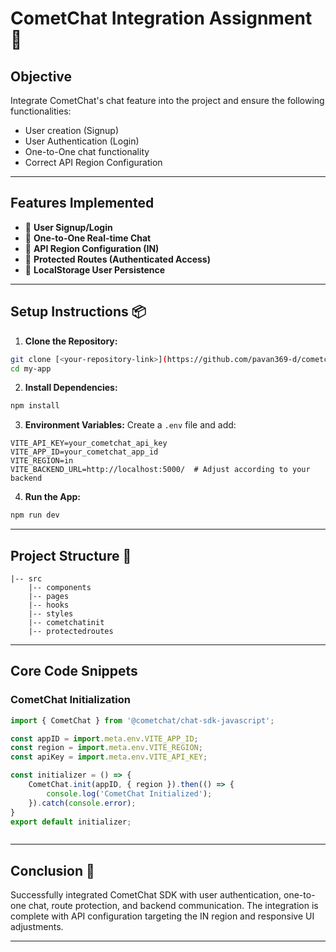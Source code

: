 # CometChat Integration Assignment 🚀

## Objective
Integrate CometChat's chat feature into the project and ensure the following functionalities:

- User creation (Signup)
- User Authentication (Login)
- One-to-One chat functionality
- Correct API Region Configuration

---

## Features Implemented

- 🔺 **User Signup/Login**
- 🔺 **One-to-One Real-time Chat**
- 🔺 **API Region Configuration (IN)**
- 🔺 **Protected Routes (Authenticated Access)**
- 🔺 **LocalStorage User Persistence**


---

## Setup Instructions 📦

1. **Clone the Repository:**
```bash
git clone [<your-repository-link>](https://github.com/pavan369-d/cometchat-assignment
cd my-app
```

2. **Install Dependencies:**
```bash
npm install
```

3. **Environment Variables:**
Create a `.env` file and add:
```
VITE_API_KEY=your_cometchat_api_key
VITE_APP_ID=your_cometchat_app_id
VITE_REGION=in
VITE_BACKEND_URL=http://localhost:5000/  # Adjust according to your backend
```

4. **Run the App:**
```bash
npm run dev
```

---

## Project Structure 🌟
```
|-- src
    |-- components
    |-- pages
    |-- hooks
    |-- styles
    |-- cometchatinit
    |-- protectedroutes
```

---

## Core Code Snippets

### CometChat Initialization
```javascript
import { CometChat } from '@cometchat/chat-sdk-javascript';

const appID = import.meta.env.VITE_APP_ID;
const region = import.meta.env.VITE_REGION;
const apiKey = import.meta.env.VITE_API_KEY;

const initializer = () => {
    CometChat.init(appID, { region }).then(() => {
        console.log('CometChat Initialized');
    }).catch(console.error);
}
export default initializer;
```


```

```

---
## Conclusion 🌟
Successfully integrated CometChat SDK with user authentication, one-to-one chat, route protection, and backend communication. The integration is complete with API configuration targeting the IN region and responsive UI adjustments.

---




